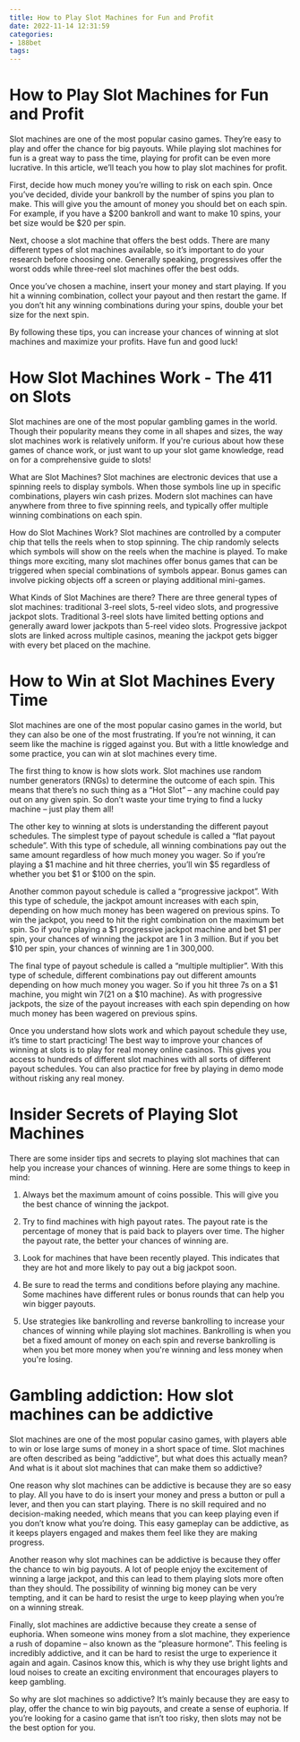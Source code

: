 ```yaml
---
title: How to Play Slot Machines for Fun and Profit 
date: 2022-11-14 12:31:59
categories:
- 188bet
tags:
---
```



#  How to Play Slot Machines for Fun and Profit 

Slot machines are one of the most popular casino games. They’re easy to play and offer the chance for big payouts. While playing slot machines for fun is a great way to pass the time, playing for profit can be even more lucrative. In this article, we’ll teach you how to play slot machines for profit.

First, decide how much money you’re willing to risk on each spin. Once you’ve decided, divide your bankroll by the number of spins you plan to make. This will give you the amount of money you should bet on each spin. For example, if you have a $200 bankroll and want to make 10 spins, your bet size would be $20 per spin.

Next, choose a slot machine that offers the best odds. There are many different types of slot machines available, so it’s important to do your research before choosing one. Generally speaking, progressives offer the worst odds while three-reel slot machines offer the best odds.

Once you’ve chosen a machine, insert your money and start playing. If you hit a winning combination, collect your payout and then restart the game. If you don’t hit any winning combinations during your spins, double your bet size for the next spin.

By following these tips, you can increase your chances of winning at slot machines and maximize your profits. Have fun and good luck!

#  How Slot Machines Work - The 411 on Slots 

Slot machines are one of the most popular gambling games in the world. Though their popularity means they come in all shapes and sizes, the way slot machines work is relatively uniform. If you're curious about how these games of chance work, or just want to up your slot game knowledge, read on for a comprehensive guide to slots!

What are Slot Machines?
Slot machines are electronic devices that use a spinning reels to display symbols. When those symbols line up in specific combinations, players win cash prizes. Modern slot machines can have anywhere from three to five spinning reels, and typically offer multiple winning combinations on each spin.

How do Slot Machines Work?
Slot machines are controlled by a computer chip that tells the reels when to stop spinning. The chip randomly selects which symbols will show on the reels when the machine is played. To make things more exciting, many slot machines offer bonus games that can be triggered when special combinations of symbols appear. Bonus games can involve picking objects off a screen or playing additional mini-games.

What Kinds of Slot Machines are there?
There are three general types of slot machines: traditional 3-reel slots, 5-reel video slots, and progressive jackpot slots. Traditional 3-reel slots have limited betting options and generally award lower jackpots than 5-reel video slots. Progressive jackpot slots are linked across multiple casinos, meaning the jackpot gets bigger with every bet placed on the machine.

#  How to Win at Slot Machines Every Time 

Slot machines are one of the most popular casino games in the world, but they can also be one of the most frustrating. If you’re not winning, it can seem like the machine is rigged against you. But with a little knowledge and some practice, you can win at slot machines every time.

The first thing to know is how slots work. Slot machines use random number generators (RNGs) to determine the outcome of each spin. This means that there’s no such thing as a “Hot Slot” – any machine could pay out on any given spin. So don’t waste your time trying to find a lucky machine – just play them all!

The other key to winning at slots is understanding the different payout schedules. The simplest type of payout schedule is called a “flat payout schedule”. With this type of schedule, all winning combinations pay out the same amount regardless of how much money you wager. So if you’re playing a $1 machine and hit three cherries, you’ll win $5 regardless of whether you bet $1 or $100 on the spin.

Another common payout schedule is called a “progressive jackpot”. With this type of schedule, the jackpot amount increases with each spin, depending on how much money has been wagered on previous spins. To win the jackpot, you need to hit the right combination on the maximum bet spin. So if you’re playing a $1 progressive jackpot machine and bet $1 per spin, your chances of winning the jackpot are 1 in 3 million. But if you bet $10 per spin, your chances of winning are 1 in 300,000.

The final type of payout schedule is called a “multiple multiplier”. With this type of schedule, different combinations pay out different amounts depending on how much money you wager. So if you hit three 7s on a $1 machine, you might win $7 ($21 on a $10 machine). As with progressive jackpots, the size of the payout increases with each spin depending on how much money has been wagered on previous spins.

Once you understand how slots work and which payout schedule they use, it’s time to start practicing! The best way to improve your chances of winning at slots is to play for real money online casinos. This gives you access to hundreds of different slot machines with all sorts of different payout schedules. You can also practice for free by playing in demo mode without risking any real money.

#  Insider Secrets of Playing Slot Machines 

There are some insider tips and secrets to playing slot machines that can help you increase your chances of winning. Here are some things to keep in mind:

1. Always bet the maximum amount of coins possible. This will give you the best chance of winning the jackpot.

2. Try to find machines with high payout rates. The payout rate is the percentage of money that is paid back to players over time. The higher the payout rate, the better your chances of winning are.

3. Look for machines that have been recently played. This indicates that they are hot and more likely to pay out a big jackpot soon.

4. Be sure to read the terms and conditions before playing any machine. Some machines have different rules or bonus rounds that can help you win bigger payouts.

5. Use strategies like bankrolling and reverse bankrolling to increase your chances of winning while playing slot machines. Bankrolling is when you bet a fixed amount of money on each spin and reverse bankrolling is when you bet more money when you're winning and less money when you're losing.

#  Gambling addiction: How slot machines can be addictive

Slot machines are one of the most popular casino games, with players able to win or lose large sums of money in a short space of time. Slot machines are often described as being “addictive”, but what does this actually mean? And what is it about slot machines that can make them so addictive?

One reason why slot machines can be addictive is because they are so easy to play. All you have to do is insert your money and press a button or pull a lever, and then you can start playing. There is no skill required and no decision-making needed, which means that you can keep playing even if you don’t know what you’re doing. This easy gameplay can be addictive, as it keeps players engaged and makes them feel like they are making progress.

Another reason why slot machines can be addictive is because they offer the chance to win big payouts. A lot of people enjoy the excitement of winning a large jackpot, and this can lead to them playing slots more often than they should. The possibility of winning big money can be very tempting, and it can be hard to resist the urge to keep playing when you’re on a winning streak.

Finally, slot machines are addictive because they create a sense of euphoria. When someone wins money from a slot machine, they experience a rush of dopamine – also known as the “pleasure hormone”. This feeling is incredibly addictive, and it can be hard to resist the urge to experience it again and again. Casinos know this, which is why they use bright lights and loud noises to create an exciting environment that encourages players to keep gambling.

So why are slot machines so addictive? It’s mainly because they are easy to play, offer the chance to win big payouts, and create a sense of euphoria. If you’re looking for a casino game that isn’t too risky, then slots may not be the best option for you.